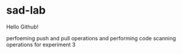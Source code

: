 # sad-lab
Hello Github!

perfoeming push and pull operations and performing code scanning operations for experiment 3
